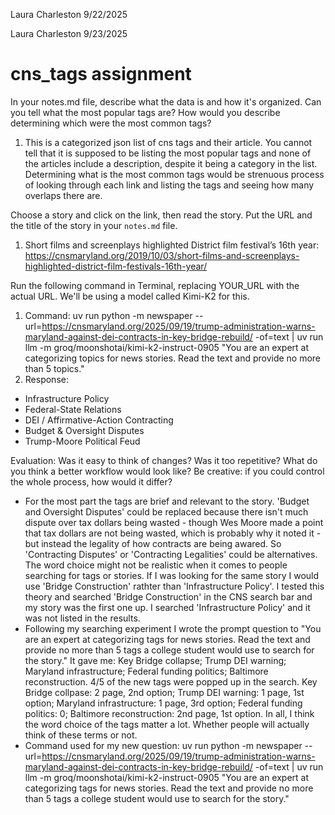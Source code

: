 Laura Charleston 9/22/2025


Laura Charleston 9/23/2025
# cns_tags assignment
In your notes.md file, describe what the data is and how it's organized. Can you tell what the most popular tags are? How would you describe determining which were the most common tags?

1. This is a categorized json list of cns tags and their article. You cannot tell that it is supposed to be listing the most popular tags and none of the articles include a description, despite it being a category in the list. Determining what is the most common tags would be strenuous process of looking through each link and listing the tags and seeing how many overlaps there are. 

Choose a story and click on the link, then read the story. Put the URL and the title of the story in your `notes.md` file.
1. Short films and screenplays highlighted District film festival’s 16th year: https://cnsmaryland.org/2019/10/03/short-films-and-screenplays-highlighted-district-film-festivals-16th-year/ 

Run the following command in Terminal, replacing YOUR_URL with the actual URL. We'll be using a model called Kimi-K2 for this.
1. Command: uv run python -m newspaper --url=https://cnsmaryland.org/2025/09/19/trump-administration-warns-maryland-against-dei-contracts-in-key-bridge-rebuild/ -of=text | uv run llm -m groq/moonshotai/kimi-k2-instruct-0905 "You are an expert at categorizing topics for news stories. Read the text and provide no more than 5 topics."
2. Response: 
- Infrastructure Policy
- Federal-State Relations
- DEI / Affirmative-Action Contracting 
- Budget & Oversight Disputes
- Trump-Moore Political Feud

Evaluation: Was it easy to think of changes? Was it too repetitive? What do you think a better workflow would look like? Be creative: if you could control the whole process, how would it differ?
- For the most part the tags are brief and relevant to the story. 'Budget and Oversight Disputes' could be replaced because there isn't much dispute over tax dollars being wasted - though Wes Moore made a point that tax dollars are not being wasted, which is probably why it noted it - but instead the legality of how contracts are being awared. So 'Contracting Disputes' or 'Contracting Legalities' could be alternatives. The word choice might not be realistic when it comes to people searching for tags or stories. If I was looking for the same story I would use 'Bridge Construction' rathter than 'Infrastructure Policy'. I tested this theory and searched 'Bridge Construction' in the CNS search bar and my story was the first one up. I searched 'Infrastructure Policy' and it was not listed in the results. 
- Following my searching experiment I wrote the prompt question to "You are an expert at categorizing tags for news stories. Read the text and provide no more than 5 tags a college student would use to search for the story." It gave me: Key Bridge collapse; Trump DEI warning; Maryland infrastructure; Federal funding politics; Baltimore reconstruction. 4/5 of the new tags were popped up in the search. Key Bridge collpase: 2 page, 2nd option; Trump DEI warning: 1 page, 1st option; Maryland infrastructure: 1 page, 3rd option; Federal funding politics: 0; Baltimore reconstruction: 2nd page, 1st option. In all, I think the word choice of the tags matter a lot. Whether people will actually think of these terms or not. 
- Command used for my new question: uv run python -m newspaper --url=https://cnsmaryland.org/2025/09/19/trump-administration-warns-maryland-against-dei-contracts-in-key-bridge-rebuild/ -of=text | uv run llm -m groq/moonshotai/kimi-k2-instruct-0905 "You are an expert at categorizing tags for news stories. Read the text and provide no more than 5 
tags a college student would use to search for the story."